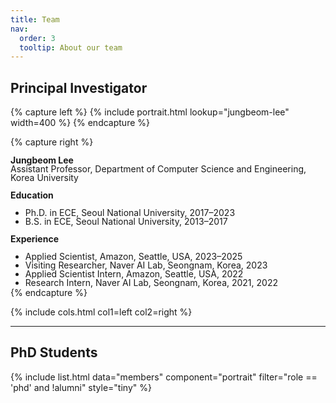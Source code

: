 ```yaml
---
title: Team
nav:
  order: 3
  tooltip: About our team
---
```

## Principal Investigator

{% capture left %}
  {% include portrait.html lookup="jungbeom-lee" width=400 %}
{% endcapture %}

{% capture right %}
<div style="line-height:1; margin:0;">
  <p><strong>Jungbeom Lee</strong><br>
  Assistant Professor, Department of Computer Science and Engineering, Korea University</p>

  <p><strong>Education</strong></p>
  <ul style="margin:0; line-height:1;">
    <li>Ph.D. in ECE, Seoul National University, 2017–2023</li>
    <li>B.S. in ECE, Seoul National University, 2013–2017</li>
  </ul>

  <p><strong>Experience</strong></p>
  <ul style="margin:0; line-height:1;">
    <li>Applied Scientist, Amazon, Seattle, USA, 2023–2025</li>
    <li>Visiting Researcher, Naver AI Lab, Seongnam, Korea, 2023</li>
    <li>Applied Scientist Intern, Amazon, Seattle, USA, 2022</li>
    <li>Research Intern, Naver AI Lab, Seongnam, Korea, 2021, 2022</li>
  </ul>
</div>
{% endcapture %}

{%
  include cols.html
  col1=left
  col2=right
%}

---

## PhD Students

{%
  include list.html
  data="members"
  component="portrait"
  filter="role == 'phd' and !alumni"
  style="tiny"
%}

